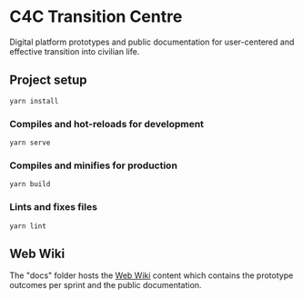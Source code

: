 # C4C Transition Centre
Digital platform prototypes and public documentation for user-centered and effective transition into civilian life.

## Project setup
```
yarn install
```

### Compiles and hot-reloads for development
```
yarn serve
```

### Compiles and minifies for production
```
yarn build
```

### Lints and fixes files
```
yarn lint
```

## Web Wiki
The "docs" folder hosts the [Web Wiki](https://code-for-canada.github.io/transition-centre/) content which contains the prototype outcomes per sprint and the public documentation.